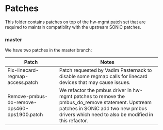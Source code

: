# Patches

This folder contains patches on top of the hw-mgmt patch set that are required to maintain compatiblity with the upstream SONiC patches. 

### master

We have two patches in the master branch:

| Patch                                       | Notes                                                                                                                                                                                         |
|---------------------------------------------|-----------------------------------------------------------------------------------------------------------------------------------------------------------------------------------------------|
| Fix-linecard-regmap-access.patch            | Patch requested by Vadim Pasternack to disable some regmap calls for linecard devices that may cause issues.                                                                                  |
| Remove-pmbus-do-remove-dps460-dps1900.patch | We refactor the pmbus driver in hw-mgmt patches to remove the pmbus_do_remove statement. Upstream patches in SONiC add two new pmbus drivers which need to also be modified in this refactor. |
